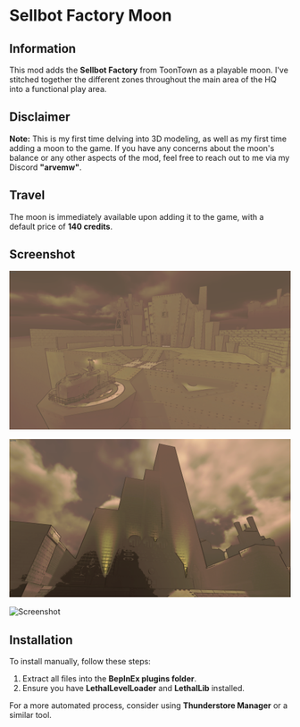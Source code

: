 # Sellbot Factory Moon

## Information
This mod adds the **Sellbot Factory** from ToonTown as a playable moon. I've stitched together the different zones throughout the main area of the HQ into a functional play area.

## Disclaimer
**Note:** This is my first time delving into 3D modeling, as well as my first time adding a moon to the game. If you have any concerns about the moon's balance or any other aspects of the mod, feel free to reach out to me via my Discord **"arvemw"**.

## Travel
The moon is immediately available upon adding it to the game, with a default price of **140 credits**.

## Screenshot
![Screenshot](https://raw.githubusercontent.com/ArvemW/SellbotFactoryMoon/main/Screenshot1.png)

![Screenshot](https://raw.githubusercontent.com/ArvemW/SellbotFactoryMoon/main/Screenshot2.png)

![Screenshot](https://raw.githubusercontent.com/ArvemW/SellbotFactoryMoon/main/Screenshot3.png)

## Installation
To install manually, follow these steps:
1. Extract all files into the **BepInEx plugins folder**.
2. Ensure you have **LethalLevelLoader** and **LethalLib** installed.

For a more automated process, consider using **Thunderstore Manager** or a similar tool.
